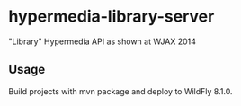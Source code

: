 hypermedia-library-server
=========================

"Library" Hypermedia API as shown at WJAX 2014

Usage
-----

Build projects with mvn package and deploy to WildFly 8.1.0.
